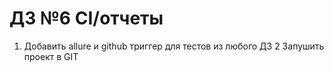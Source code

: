 # ДЗ №6 CI/отчеты
1) Добавить allure и github триггер для тестов из любого ДЗ
2 Запушить проект в GIT
